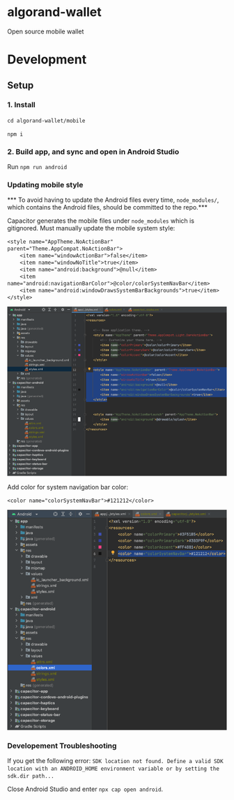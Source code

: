# algorand-wallet
Open source mobile wallet

# Development

## Setup

### 1. Install
`cd algorand-wallet/mobile`

`npm i`

### 2. Build app, and sync and open in Android Studio

Run `npm run android`


### Updating mobile style

*** To avoid having to update the Android files every time, `node_modules/`, which contains the Android files, should be committed to the repo.***

Capacitor generates the mobile files under `node_modules` which is gitignored. Must manually update the mobile system style:

```
<style name="AppTheme.NoActionBar" parent="Theme.AppCompat.NoActionBar">
    <item name="windowActionBar">false</item>
    <item name="windowNoTitle">true</item>
    <item name="android:background">@null</item>
    <item name="android:navigationBarColor">@color/colorSystemNavBar</item>
    <item name="android:windowDrawsSystemBarBackgrounds">true</item>
</style>
```

![styles.xml](assets/android_studio_styles_xml.png "styles.xml")

Add color for system navigation bar color:
```
<color name="colorSystemNavBar">#121212</color>
```

![color.xml](assets/android_studio_color_xml.png "color.xml")


### Developement Troubleshooting

If you get the following error:
`SDK location not found. Define a valid SDK location with an ANDROID_HOME environment variable or by setting the sdk.dir path...`

Close Android Studio and enter `npx cap open android`.